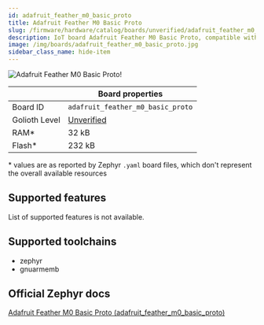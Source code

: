 ```yaml
---
id: adafruit_feather_m0_basic_proto
title: Adafruit Feather M0 Basic Proto
slug: /firmware/hardware/catalog/boards/unverified/adafruit_feather_m0_basic_proto
description: IoT board Adafruit Feather M0 Basic Proto, compatible with Golioth at unverified level.
image: /img/boards/adafruit_feather_m0_basic_proto.jpg
sidebar_class_name: hide-item
---
```


[//]: # (This is an auto-generated file, do not edit! Changes to it will be lost upon re-generation)

![Adafruit Feather M0 Basic Proto!](/img/boards/adafruit_feather_m0_basic_proto.jpg "Adafruit Feather M0 Basic Proto")

|                | Board properties     |
| -------------  | -------------------- |
| Board ID       | `adafruit_feather_m0_basic_proto` |
| Golioth Level  | [Unverified](/firmware/hardware#unverified-boards) |
| RAM*           | 32 kB |
| Flash*         | 232 kB |

\* values are as reported by Zephyr `.yaml` board files, which don't represent the overall available resources



## Supported features

List of supported features is not available.

## Supported toolchains

* zephyr
* gnuarmemb

## Official Zephyr docs

[Adafruit Feather M0 Basic Proto (adafruit_feather_m0_basic_proto)](https://docs.zephyrproject.org/latest/boards/adafruit/feather_m0_basic_proto/doc/index.html)
